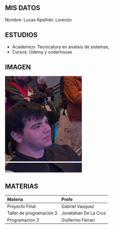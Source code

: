 ## MIS DATOS 

Nombre: Lucas
Apellido: Lorenzo

## ESTUDIOS
- Academico: Tecnicatura en analisis de sistemas,
- Cursos: Udemy y coderhouse

## IMAGEN
![Programador](/assests/chico-feliz.png)

## MATERIAS
| Materia | Profe |
| :------- | :------- |
| Proyecto Final | Gabriel Vasquez |
| Taller de programacion 3 | Jonatahan De La Cruz|
| Programacion 3 | Guillermo Ferrari |